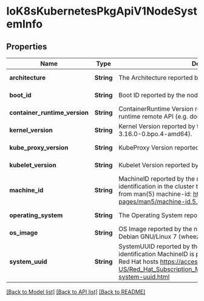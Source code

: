 # IoK8sKubernetesPkgApiV1NodeSystemInfo

## Properties
Name | Type | Description | Notes
------------ | ------------- | ------------- | -------------
**architecture** | **String** | The Architecture reported by the node | [default to null]
**boot_id** | **String** | Boot ID reported by the node. | [default to null]
**container_runtime_version** | **String** | ContainerRuntime Version reported by the node through runtime remote API (e.g. docker://1.5.0). | [default to null]
**kernel_version** | **String** | Kernel Version reported by the node from &#39;uname -r&#39; (e.g. 3.16.0-0.bpo.4-amd64). | [default to null]
**kube_proxy_version** | **String** | KubeProxy Version reported by the node. | [default to null]
**kubelet_version** | **String** | Kubelet Version reported by the node. | [default to null]
**machine_id** | **String** | MachineID reported by the node. For unique machine identification in the cluster this field is preferred. Learn more from man(5) machine-id: http://man7.org/linux/man-pages/man5/machine-id.5.html | [default to null]
**operating_system** | **String** | The Operating System reported by the node | [default to null]
**os_image** | **String** | OS Image reported by the node from /etc/os-release (e.g. Debian GNU/Linux 7 (wheezy)). | [default to null]
**system_uuid** | **String** | SystemUUID reported by the node. For unique machine identification MachineID is preferred. This field is specific to Red Hat hosts https://access.redhat.com/documentation/en-US/Red_Hat_Subscription_Management/1/html/RHSM/getting-system-uuid.html | [default to null]

[[Back to Model list]](../README.md#documentation-for-models) [[Back to API list]](../README.md#documentation-for-api-endpoints) [[Back to README]](../README.md)



